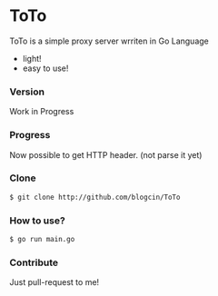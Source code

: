 # ToTo

ToTo is a simple proxy server wrriten in Go Language

  - light!
  - easy to use!

### Version
Work in Progress

### Progress
Now possible to get HTTP header. (not parse it yet)

### Clone
```sh
$ git clone http://github.com/blogcin/ToTo
```

### How to use?
```sh
$ go run main.go
```
### Contribute
Just pull-request to me!


